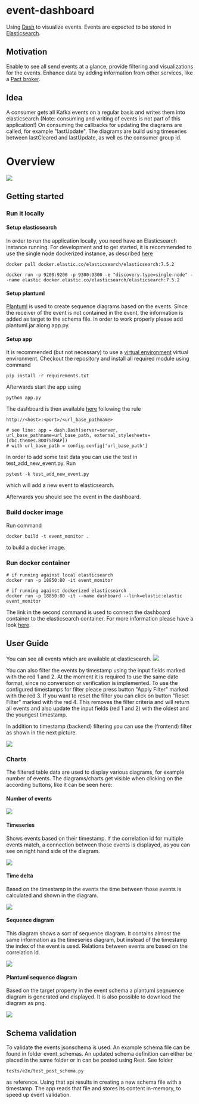 # event-dashboard
Using [Dash](https://dash.plot.ly) to visualize events. Events are expected to be stored in [Elasticsearch](https://www.elastic.co/guide/en/elasticsearch/reference/current/docker.html). 


## Motivation
Enable to see all send events at a glance, provide filtering and visualizations for the events.
Enhance data by adding information from other services, like a [Pact broker](https://docs.pact.io/getting_started/sharing_pacts).

## Idea
A consumer gets all Kafka events on a regular basis and writes them into elasticsearch (Note: consuming and writing of events is not part of this application!)
On consuming the callbacks for updating the diagrams are called, for example "lastUpdate". The diagrams are build using timeseries between lastCleared and lastUpdate, as well es the consumer group id.

# Overview

![](docs/component_diagram.png)

## Getting started

### Run it locally

#### Setup elasticsearch

In order to run the application locally, you need have an Elasticsearch instance running. For development and to get started, it is recommended to use the single node dockerized instance, as described [here](https://www.elastic.co/guide/en/elasticsearch/reference/current/docker.html)
```
docker pull docker.elastic.co/elasticsearch/elasticsearch:7.5.2

docker run -p 9200:9200 -p 9300:9300 -e "discovery.type=single-node" --name elastic docker.elastic.co/elasticsearch/elasticsearch:7.5.2
``` 

#### Setup plantuml

[Plantuml](https://plantuml.com) is used to create sequence diagrams based on the events. Since the receiver of the event is not contained in the event, the information is added as target to the schema file.
In order to work properly please add plantuml.jar along app.py.

#### Setup app

It is recommended (but not necessary) to use a [virtual environment](https://virtualenv.pypa.io/en/latest/userguide.html) virtual environment. 
Checkout the repository and install all required module using command

```
pip install -r requirements.txt
```

Afterwards start the app using 

```
python app.py
```

The dashboard is then available [here](http://127.0.0.1:18850/event-monitor/) following the rule 
```
http://<host>:<port>/<url_base_pathname>

# see line: app = dash.Dash(server=server, url_base_pathname=url_base_path, external_stylesheets=[dbc.themes.BOOTSTRAP])
# with url_base_path = config.config['url_base_path']

```

In order to add some test data you can use the test in test_add_new_event.py.
Run
```
pytest -k test_add_new_event.py
```
which will add a new event to elasticsearch.

Afterwards you should see the event in the dashboard.

### Build docker image

Run command
```
docker build -t event_monitor .
```
to build a docker image.

### Run docker container
```
# if running against local elasticsearch
docker run -p 18850:80 -it event_monitor

# if running against dockerized elasticsearch
docker run -p 18850:80 -it --name dashboard --link=elastic:elastic event_monitor
```

The link in the second command is used to connect the dashboard container to the elasticsearch container. For more information please have a look [here](https://www.linode.com/docs/applications/containers/docker-container-communication/).

## User Guide

You can see all events which are available at elasticsearch.
![](docs/plain_events_numbered_inputs.png)

You can also filter the events by timestamp using the input fields marked with the red 1 and 2. At the moment it is required to use the same date format, since no conversion or verification is implemented.
To use the configured timestamps for filter please press button "Apply Filter" marked with the red 3. If you want to reset the filter you can click on button "Reset Filter" marked with the red 4. This removes the filter criteria and will return all events and also update the input fields (red 1 and 2) with the oldest and the youngest timestamp.

In addition to timestamp (backend) filtering you can use the (frontend) filter as shown in the next picture.

![](docs/table_filter.png)

### Charts

The filtered table data are used to display various diagrams, for example number of events.
The diagrams/charts get visible when clicking on the according buttons, like it can be seen here:

#### Number of events
![](docs/number_of_events.PNG)

#### Timeseries

Shows events based on their timestamp. If the correlation id for multiple events match, a connection between those events is displayed, as you can see on right hand side of the diagram. 

![](docs/timeseries.PNG)

#### Time delta

Based on the timestamp in the events the time between those events is calculated and shown in the diagram.

![](docs/time_delta.png)

#### Sequence diagram

This diagram shows a sort of sequence diagram. It contains almost the same information as the timeseries diagram, but instead of the timestamp the index of the event is used. Relations between events are based on the correlation id.

![](docs/sequence_diagram.png)

#### Plantuml sequence diagram

Based on the target property in the event schema a plantuml seqnuence diagram is generated and displayed. It is also possible to download the diagram as png.

![](docs/sequence_diagram_plantuml.png) 

## Schema validation
To validate the events jsonschema is used. An example schema file can be found in folder event_schemas. An updated schema definition can either be placed in the same folder or in can be posted using Rest. See folder
```
tests/e2e/test_post_schema.py
```
as reference. Using that api results in creating a new schema file with a timestamp. The app reads that file and stores its content in-memory, to speed up event validation.